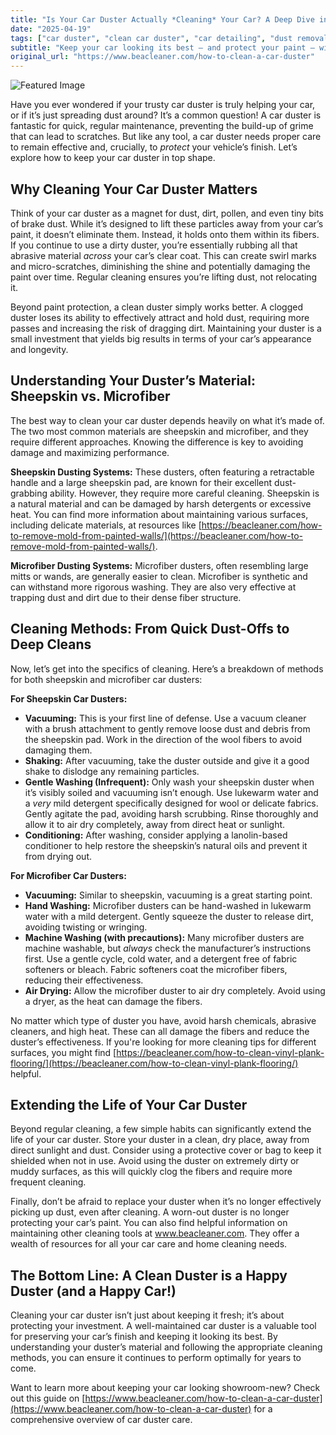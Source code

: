 ```yaml
---
title: "Is Your Car Duster Actually *Cleaning* Your Car? A Deep Dive into Maintenance"
date: "2025-04-19"
tags: ["car duster", "clean car duster", "car detailing", "dust removal", "microfiber duster", "sheepskin duster", "car care", "auto detailing"]
subtitle: "Keep your car looking its best – and protect your paint – with these essential car duster cleaning tips."
original_url: "https://www.beacleaner.com/how-to-clean-a-car-duster"
---
```




![Featured Image](https://res.cloudinary.com/dnm0udlvz/image/upload/v1745046993/article_image_2_w8arei.jpg)

Have you ever wondered if your trusty car duster is truly helping your car, or if it’s just spreading dust around? It’s a common question! A car duster is fantastic for quick, regular maintenance, preventing the build-up of grime that can lead to scratches. But like any tool, a car duster needs proper care to remain effective and, crucially, to *protect* your vehicle’s finish. Let’s explore how to keep your car duster in top shape.

## Why Cleaning Your Car Duster Matters

Think of your car duster as a magnet for dust, dirt, pollen, and even tiny bits of brake dust. While it’s designed to lift these particles away from your car’s paint, it doesn’t eliminate them. Instead, it holds onto them within its fibers. If you continue to use a dirty duster, you’re essentially rubbing all that abrasive material *across* your car’s clear coat. This can create swirl marks and micro-scratches, diminishing the shine and potentially damaging the paint over time. Regular cleaning ensures you’re lifting dust, not relocating it. 

Beyond paint protection, a clean duster simply works better. A clogged duster loses its ability to effectively attract and hold dust, requiring more passes and increasing the risk of dragging dirt. Maintaining your duster is a small investment that yields big results in terms of your car’s appearance and longevity.

## Understanding Your Duster’s Material: Sheepskin vs. Microfiber

The best way to clean your car duster depends heavily on what it’s made of. The two most common materials are sheepskin and microfiber, and they require different approaches. Knowing the difference is key to avoiding damage and maximizing performance. 

**Sheepskin Dusting Systems:** These dusters, often featuring a retractable handle and a large sheepskin pad, are known for their excellent dust-grabbing ability. However, they require more careful cleaning. Sheepskin is a natural material and can be damaged by harsh detergents or excessive heat. You can find more information about maintaining various surfaces, including delicate materials, at resources like [https://beacleaner.com/how-to-remove-mold-from-painted-walls/](https://beacleaner.com/how-to-remove-mold-from-painted-walls/).

**Microfiber Dusting Systems:** Microfiber dusters, often resembling large mitts or wands, are generally easier to clean. Microfiber is synthetic and can withstand more rigorous washing. They are also very effective at trapping dust and dirt due to their dense fiber structure. 

## Cleaning Methods: From Quick Dust-Offs to Deep Cleans

Now, let’s get into the specifics of cleaning. Here’s a breakdown of methods for both sheepskin and microfiber car dusters:

**For Sheepskin Car Dusters:**

*   **Vacuuming:** This is your first line of defense. Use a vacuum cleaner with a brush attachment to gently remove loose dust and debris from the sheepskin pad. Work in the direction of the wool fibers to avoid damaging them.
*   **Shaking:** After vacuuming, take the duster outside and give it a good shake to dislodge any remaining particles.
*   **Gentle Washing (Infrequent):** Only wash your sheepskin duster when it’s visibly soiled and vacuuming isn’t enough. Use lukewarm water and a *very* mild detergent specifically designed for wool or delicate fabrics. Gently agitate the pad, avoiding harsh scrubbing. Rinse thoroughly and allow it to air dry completely, away from direct heat or sunlight.
*   **Conditioning:** After washing, consider applying a lanolin-based conditioner to help restore the sheepskin’s natural oils and prevent it from drying out.

**For Microfiber Car Dusters:**

*   **Vacuuming:** Similar to sheepskin, vacuuming is a great starting point.
*   **Hand Washing:** Microfiber dusters can be hand-washed in lukewarm water with a mild detergent. Gently squeeze the duster to release dirt, avoiding twisting or wringing.
*   **Machine Washing (with precautions):** Many microfiber dusters are machine washable, but *always* check the manufacturer’s instructions first. Use a gentle cycle, cold water, and a detergent free of fabric softeners or bleach. Fabric softeners coat the microfiber fibers, reducing their effectiveness.
*   **Air Drying:** Allow the microfiber duster to air dry completely. Avoid using a dryer, as the heat can damage the fibers.

No matter which type of duster you have, avoid harsh chemicals, abrasive cleaners, and high heat. These can all damage the fibers and reduce the duster’s effectiveness. If you're looking for more cleaning tips for different surfaces, you might find [https://beacleaner.com/how-to-clean-vinyl-plank-flooring/](https://beacleaner.com/how-to-clean-vinyl-plank-flooring/) helpful.

## Extending the Life of Your Car Duster

Beyond regular cleaning, a few simple habits can significantly extend the life of your car duster. Store your duster in a clean, dry place, away from direct sunlight and dust. Consider using a protective cover or bag to keep it shielded when not in use. Avoid using the duster on extremely dirty or muddy surfaces, as this will quickly clog the fibers and require more frequent cleaning. 

Finally, don’t be afraid to replace your duster when it’s no longer effectively picking up dust, even after cleaning. A worn-out duster is no longer protecting your car’s paint. You can also find helpful information on maintaining other cleaning tools at www.beacleaner.com. They offer a wealth of resources for all your car care and home cleaning needs.



## The Bottom Line: A Clean Duster is a Happy Duster (and a Happy Car!)

Cleaning your car duster isn’t just about keeping it fresh; it’s about protecting your investment. A well-maintained car duster is a valuable tool for preserving your car’s finish and keeping it looking its best. By understanding your duster’s material and following the appropriate cleaning methods, you can ensure it continues to perform optimally for years to come. 

Want to learn more about keeping your car looking showroom-new? Check out this guide on [https://www.beacleaner.com/how-to-clean-a-car-duster](https://www.beacleaner.com/how-to-clean-a-car-duster) for a comprehensive overview of car duster care.